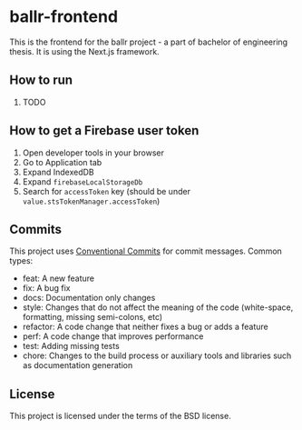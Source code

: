# ballr-frontend

This is the frontend for the ballr project - a part of bachelor of engineering thesis. It is using the Next.js framework.

## How to run
1. TODO

## How to get a Firebase user token
1. Open developer tools in your browser
2. Go to Application tab
3. Expand IndexedDB
4. Expand `firebaseLocalStorageDb`
5. Search for `accessToken` key (should be under `value.stsTokenManager.accessToken`)

## Commits
This project uses [Conventional Commits](https://www.conventionalcommits.org/en/v1.0.0/) for commit messages.
Common types:
* feat: A new feature
* fix: A bug fix
* docs: Documentation only changes
* style: Changes that do not affect the meaning of the code (white-space, formatting, missing semi-colons, etc)
* refactor: A code change that neither fixes a bug or adds a feature
* perf: A code change that improves performance
* test: Adding missing tests
* chore: Changes to the build process or auxiliary tools and libraries such as documentation generation

## License

This project is licensed under the terms of the BSD license.
